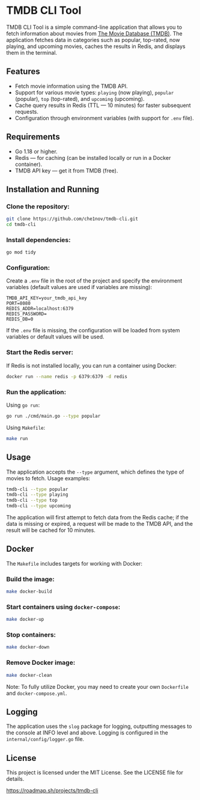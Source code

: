 # TMDB CLI Tool

TMDB CLI Tool is a simple command-line application that allows you to fetch information about movies from [The Movie Database (TMDB)](https://www.themoviedb.org/). The application fetches data in categories such as popular, top-rated, now playing, and upcoming movies, caches the results in Redis, and displays them in the terminal.

## Features

- Fetch movie information using the TMDB API.
- Support for various movie types: `playing` (now playing), `popular` (popular), `top` (top-rated), and `upcoming` (upcoming).
- Cache query results in Redis (TTL — 10 minutes) for faster subsequent requests.
- Configuration through environment variables (with support for `.env` file).

## Requirements

- Go 1.18 or higher.
- Redis — for caching (can be installed locally or run in a Docker container).
- TMDB API key — get it from TMDB (free).

## Installation and Running

### Clone the repository:

```bash
git clone https://github.com/che1nov/tmdb-cli.git
cd tmdb-cli
```

### Install dependencies:

```bash
go mod tidy
```

### Configuration:

Create a `.env` file in the root of the project and specify the environment variables (default values are used if variables are missing):

```env
TMDB_API_KEY=your_tmdb_api_key
PORT=8080
REDIS_ADDR=localhost:6379
REDIS_PASSWORD=
REDIS_DB=0
```

If the `.env` file is missing, the configuration will be loaded from system variables or default values will be used.

### Start the Redis server:

If Redis is not installed locally, you can run a container using Docker:

```bash
docker run --name redis -p 6379:6379 -d redis
```

### Run the application:

Using `go run`:

```bash
go run ./cmd/main.go --type popular
```

Using `Makefile`:

```bash
make run
```

## Usage

The application accepts the `--type` argument, which defines the type of movies to fetch. Usage examples:

```bash
tmdb-cli --type popular
tmdb-cli --type playing
tmdb-cli --type top
tmdb-cli --type upcoming
```

The application will first attempt to fetch data from the Redis cache; if the data is missing or expired, a request will be made to the TMDB API, and the result will be cached for 10 minutes.

## Docker

The `Makefile` includes targets for working with Docker:

### Build the image:

```bash
make docker-build
```

### Start containers using `docker-compose`:

```bash
make docker-up
```

### Stop containers:

```bash
make docker-down
```

### Remove Docker image:

```bash
make docker-clean
```

Note: To fully utilize Docker, you may need to create your own `Dockerfile` and `docker-compose.yml`.

## Logging

The application uses the `slog` package for logging, outputting messages to the console at INFO level and above. Logging is configured in the `internal/config/logger.go` file.

## License

This project is licensed under the MIT License. See the LICENSE file for details.

https://roadmap.sh/projects/tmdb-cli